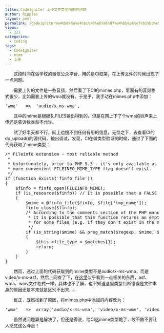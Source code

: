 ```yaml
---
title: CodeIgniter 上传文件类型限制的问题
author: Ripples
layout: post
permalink: /codeigniter%e4%b8%8a%e4%bc%a0%e6%96%87%e4%bb%b6%e7%b1%bb%e5%9e%8b%e9%99%90%e5%88%b6%e7%9a%84%e9%97%ae%e9%a2%98/
views:
  - 321
categories:
  - coding
tags:
  - CodeIgniter
  - mime
  - 上传
---
```

<p style="text-indent: 2em;">
  这段时间在做学校的微信公众平台，用的是CI框架，在上传文件的时候出现了一点问题。
</p>

<p style="text-indent: 2em;">
  需要上传的文件是一些音频，然后看了下CI的mimes.php，里面有的音频格式很少，比如需要上传的wma就没有。于是乎，我手动在mimes.php中添加：
</p>

<pre class="brush:php;toolbar:false">&#39;wma&#39;&nbsp;&nbsp;&nbsp;=&gt;&nbsp;&nbsp;&#39;audio/x-ms-wma&#39;,</pre>

<p style="text-indent: 2em;">
  其中的mime是根据$_FILES输出得到的，但是在网上下了个wma的铃声来上传还是告诉我类型不允许。
</p>

<p style="text-indent: 2em;">
  试了好半天都不行，网上也搜不到任何有用的信息，无奈之下，去查看CI的do_upload()的源代码，输出调试，发现，CI在做类型验证的时候，通过了下面的代码获取了mime类型：
</p>

<!--more-->

<pre class="brush:php;toolbar:false">/*&nbsp;Fileinfo&nbsp;extension&nbsp;-&nbsp;most&nbsp;reliable&nbsp;method
&nbsp;*
&nbsp;*&nbsp;Unfortunately,&nbsp;prior&nbsp;to&nbsp;PHP&nbsp;5.3&nbsp;-&nbsp;it&#39;s&nbsp;only&nbsp;available&nbsp;as&nbsp;a&nbsp;PECL&nbsp;extension&nbsp;and&nbsp;the
&nbsp;*&nbsp;more&nbsp;convenient&nbsp;FILEINFO_MIME_TYPE&nbsp;flag&nbsp;doesn&#39;t&nbsp;exist.
&nbsp;*/
if&nbsp;(function_exists(&#39;finfo_file&#39;))
{
&nbsp;&nbsp;&nbsp;&nbsp;$finfo&nbsp;=&nbsp;finfo_open(FILEINFO_MIME);
&nbsp;&nbsp;&nbsp;&nbsp;if&nbsp;(is_resource($finfo))&nbsp;//&nbsp;It&nbsp;is&nbsp;possible&nbsp;that&nbsp;a&nbsp;FALSE&nbsp;value&nbsp;is&nbsp;returned,&nbsp;if&nbsp;there&nbsp;is&nbsp;no&nbsp;magic&nbsp;MIME&nbsp;database&nbsp;file&nbsp;found&nbsp;on&nbsp;the&nbsp;system
&nbsp;&nbsp;&nbsp;&nbsp;{
&nbsp;&nbsp;&nbsp;&nbsp;&nbsp;&nbsp;&nbsp;&nbsp;$mime&nbsp;=&nbsp;@finfo_file($finfo,&nbsp;$file[&#39;tmp_name&#39;]);
&nbsp;&nbsp;&nbsp;&nbsp;&nbsp;&nbsp;&nbsp;&nbsp;finfo_close($finfo);
&nbsp;&nbsp;&nbsp;&nbsp;&nbsp;&nbsp;&nbsp;&nbsp;/*&nbsp;According&nbsp;to&nbsp;the&nbsp;comments&nbsp;section&nbsp;of&nbsp;the&nbsp;PHP&nbsp;manual&nbsp;page,
&nbsp;&nbsp;&nbsp;&nbsp;&nbsp;&nbsp;&nbsp;&nbsp;&nbsp;*&nbsp;it&nbsp;is&nbsp;possible&nbsp;that&nbsp;this&nbsp;function&nbsp;returns&nbsp;an&nbsp;empty&nbsp;string
&nbsp;&nbsp;&nbsp;&nbsp;&nbsp;&nbsp;&nbsp;&nbsp;&nbsp;*&nbsp;for&nbsp;some&nbsp;files&nbsp;(e.g.&nbsp;if&nbsp;they&nbsp;don&#39;t&nbsp;exist&nbsp;in&nbsp;the&nbsp;magic&nbsp;MIME&nbsp;database)
&nbsp;&nbsp;&nbsp;&nbsp;&nbsp;&nbsp;&nbsp;&nbsp;&nbsp;*/
&nbsp;&nbsp;&nbsp;&nbsp;&nbsp;&nbsp;&nbsp;&nbsp;if&nbsp;(is_string($mime)&nbsp;&&&nbsp;preg_match($regexp,&nbsp;$mime,&nbsp;$matches))
&nbsp;&nbsp;&nbsp;&nbsp;&nbsp;&nbsp;&nbsp;&nbsp;{
&nbsp;&nbsp;&nbsp;&nbsp;&nbsp;&nbsp;&nbsp;&nbsp;&nbsp;&nbsp;&nbsp;&nbsp;$this-&gt;file_type&nbsp;=&nbsp;$matches[1];
&nbsp;&nbsp;&nbsp;&nbsp;&nbsp;&nbsp;&nbsp;&nbsp;&nbsp;&nbsp;&nbsp;&nbsp;return;
&nbsp;&nbsp;&nbsp;&nbsp;&nbsp;&nbsp;&nbsp;&nbsp;}
&nbsp;&nbsp;&nbsp;&nbsp;}
}</pre>

<p style="text-indent: 2em;">
  然而，通过上面的代码获取到的mime类型不是audio/x-ms-wma，而是video/x-ms-asf，然后上网查了下，在<a href="http://support.microsoft.com/kb/284094/zh-cn" target="_blank">这里</a>似乎看到一点相关的东西，asf、wma、wmv文件格式一样，具体也不了解，也不知道这里类型判断错误是文件本身的原因还是本来就是区别不出来……
</p>

<p style="text-indent: 2em;">
  反正，既然找到了原因，将<span style="text-indent: 32px;">mimes.php中添加的内容改为：</span>
</p>

<pre class="brush:php;toolbar:false">&#39;wma&#39;&nbsp;&nbsp;&nbsp;=&gt;&nbsp;&nbsp;array(&#39;audio/x-ms-wma&#39;,&nbsp;&#39;video/x-ms-wmv&#39;,&nbsp;&#39;video/x-ms-asf&#39;),</pre>

<p style="text-indent: 2em;">
  <span style="text-indent: 32px;"></span>虽然说问题算是解决了，但还是得说，给CI这mime类型跪了，敢不敢不要让人感觉这么碎蛋！
</p>
